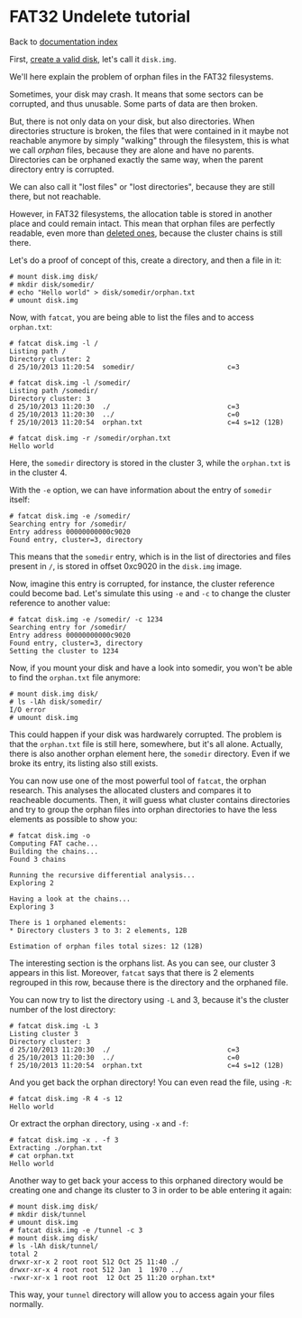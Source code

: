 # FAT32 Undelete tutorial

Back to [documentation index](index.md)

First, [create a valid disk](disk.md), let's call it `disk.img`.

We'll here explain the problem of orphan files in the FAT32 filesystems.

Sometimes, your disk may crash. It means that some sectors can be corrupted,
and thus unusable. Some parts of data are then broken.

But, there is not only data on your disk, but also directories. When directories
structure is broken, the files that were contained in it maybe not reachable anymore
by simply "walking" through the filesystem, this is what we call *orphan* files,
because they are alone and have no parents. Directories can be orphaned exactly the
same way, when the parent directory entry is corrupted.

We can also call it "lost files" or "lost directories", because they are still there,
but not reachable.

However, in FAT32 filesystems, the allocation table is stored in another place and
could remain intact. This mean that orphan files are perfectly readable, even more
than [deleted ones](undelete.md), because the cluster chains is still there.

Let's do a proof of concept of this, create a directory, and then a file in it:

```
# mount disk.img disk/
# mkdir disk/somedir/
# echo "Hello world" > disk/somedir/orphan.txt
# umount disk.img
```

Now, with `fatcat`, you are being able to list the files and to access `orphan.txt`:

```
# fatcat disk.img -l /
Listing path /
Directory cluster: 2
d 25/10/2013 11:20:54  somedir/                       c=3

# fatcat disk.img -l /somedir/
Listing path /somedir/
Directory cluster: 3
d 25/10/2013 11:20:30  ./                             c=3
d 25/10/2013 11:20:30  ../                            c=0
f 25/10/2013 11:20:54  orphan.txt                     c=4 s=12 (12B)

# fatcat disk.img -r /somedir/orphan.txt
Hello world
```

Here, the `somedir` directory is stored in the cluster 3, while the `orphan.txt`
is in the cluster 4.

With the `-e` option, we can have information about the entry of `somedir` itself:

```
# fatcat disk.img -e /somedir/
Searching entry for /somedir/
Entry address 00000000000c9020
Found entry, cluster=3, directory
```

This means that the `somedir` entry, which is in the list of directories and files
present in `/`, is stored in offset 0xc9020 in the `disk.img` image.

Now, imagine this entry is corrupted, for instance, the cluster reference could become
bad. Let's simulate this using `-e` and `-c` to change the cluster reference to another
value:

```
# fatcat disk.img -e /somedir/ -c 1234
Searching entry for /somedir/
Entry address 00000000000c9020
Found entry, cluster=3, directory
Setting the cluster to 1234
```

Now, if you mount your disk and have a look into somedir, you won't be able to find the
`orphan.txt` file anymore:

```
# mount disk.img disk/
# ls -lAh disk/somedir/
I/O error
# umount disk.img
```

This could happen if your disk was hardwarely corrupted. The problem is that the `orphan.txt`
file is still here, somewhere, but it's all alone. Actually, there is also another orphan
element here, the `somedir` directory. Even if we broke its entry, its listing also still exists.

You can now use one of the most powerful tool of `fatcat`, the orphan research. This analyses 
the allocated clusters and compares it to reacheable documents. Then, it will guess what cluster
contains directories and try to group the orphan files into orphan directories to have the less
elements as possible to show you:

```
# fatcat disk.img -o
Computing FAT cache...
Building the chains...
Found 3 chains

Running the recursive differential analysis...
Exploring 2

Having a look at the chains...
Exploring 3

There is 1 orphaned elements:
* Directory clusters 3 to 3: 2 elements, 12B

Estimation of orphan files total sizes: 12 (12B)
```

The interesting section is the orphans list. As you can see, our cluster 3
appears in this list. Moreover, `fatcat` says that there is 2 elements regrouped
in this row, because there is the directory and the orphaned file.

You can now try to list the directory using `-L` and 3, because it's the cluster
number of the lost directory:

```
# fatcat disk.img -L 3
Listing cluster 3
Directory cluster: 3
d 25/10/2013 11:20:30  ./                             c=3
d 25/10/2013 11:20:30  ../                            c=0
f 25/10/2013 11:20:54  orphan.txt                     c=4 s=12 (12B)
```

And you get back the orphan directory! You can even read the file, using `-R`:

```
# fatcat disk.img -R 4 -s 12
Hello world
```

Or extract the orphan directory, using `-x` and `-f`:

```
# fatcat disk.img -x . -f 3
Extracting ./orphan.txt
# cat orphan.txt 
Hello world
```

Another way to get back your access to this orphaned directory would be
creating one and change its cluster to 3 in order to be able entering it again:

```
# mount disk.img disk/
# mkdir disk/tunnel
# umount disk.img
# fatcat disk.img -e /tunnel -c 3
# mount disk.img disk/
# ls -lAh disk/tunnel/
total 2
drwxr-xr-x 2 root root 512 Oct 25 11:40 ./
drwxr-xr-x 4 root root 512 Jan  1  1970 ../
-rwxr-xr-x 1 root root  12 Oct 25 11:20 orphan.txt*
```

This way, your `tunnel` directory will allow you to access again your files normally.
